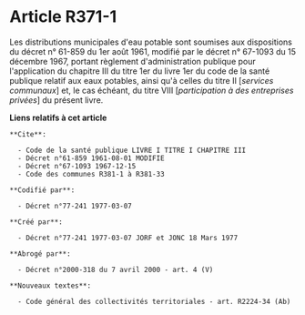 # Article R371-1

Les distributions municipales d'eau potable sont soumises aux dispositions du décret n° 61-859 du 1er août 1961, modifié par
le décret n° 67-1093 du 15 décembre 1967, portant règlement d'administration publique pour l'application du chapitre III du
titre 1er du livre 1er du code de la santé publique relatif aux eaux potables, ainsi qu'à celles du titre II [*services
communaux*] et, le cas échéant, du titre VIII [*participation à des entreprises privées*] du présent livre.

**Liens relatifs à cet article**

	**Cite**:

	  - Code de la santé publique LIVRE I TITRE I CHAPITRE III
	  - Décret n°61-859 1961-08-01 MODIFIE
	  - Décret n°67-1093 1967-12-15
	  - Code des communes R381-1 à R381-33

	**Codifié par**:

	  - Décret n°77-241 1977-03-07

	**Créé par**:

	  - Décret n°77-241 1977-03-07 JORF et JONC 18 Mars 1977

	**Abrogé par**:

	  - Décret n°2000-318 du 7 avril 2000 - art. 4 (V)

	**Nouveaux textes**:

	  - Code général des collectivités territoriales - art. R2224-34 (Ab)
